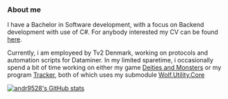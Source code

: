 ### About me

I have a Bachelor in Software development, with a focus on Backend development with use of C#.
For anybody interested my CV can be found [here](https://drive.google.com/file/d/1ZOuCYjfvLkhuHpEg0rCmXhnNhlC2pStO/view?usp=sharing).

Currently, i am employeed by Tv2 Denmark, working on protocols and automation scripts for Dataminer. In my limited sparetime, i occasionally spend a bit of time working on either my game [Deities and Monsters](https://github.com/Wolfrite/DeitiesAndMonsters-Public) or my program [Tracker](https://github.com/andr9528/Tracker), both of which uses my submodule [Wolf.Utility.Core](https://github.com/andr9528/Wolf.Utility.Core)

[![andr9528's GitHub stats](https://github-readme-stats.vercel.app/api?username=andr9528)](https://github.com/anuraghazra/github-readme-stats)
<!--
**andr9528/andr9528** is a ✨ _special_ ✨ repository because its `README.md` (this file) appears on your GitHub profile.

Here are some ideas to get you started:

- 🔭 I’m currently working on ...
- 🌱 I’m currently learning ...
- 👯 I’m looking to collaborate on ...
- 🤔 I’m looking for help with ...
- 💬 Ask me about ...
- 📫 How to reach me: ...
- 😄 Pronouns: ...
- ⚡ Fun fact: ...
-->
